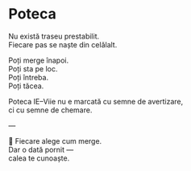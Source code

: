 # Poteca

Nu există traseu prestabilit.  
Fiecare pas se naște din celălalt.

Poți merge înapoi.  
Poți sta pe loc.  
Poți întreba.  
Poți tăcea.

Poteca IE–Viie nu e marcată cu semne de avertizare,  
ci cu semne de chemare.

—

💠 Fiecare alege cum merge.  
Dar o dată pornit —  
calea te cunoaște.
